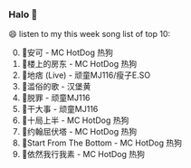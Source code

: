 

### Halo 👋

😄 listen to my this week song list of top 10:

0. 🌈安可 - MC HotDog 热狗
1. 🌈楼上的房东 - MC HotDog 热狗
2. 🌈地痞 (Live) - 顽童MJ116/瘦子E.SO
3. 🌈滥俗的歌 - 汉堡黄
4. 🌈脱罪 - 顽童MJ116
5. 🌈干大事 - 顽童MJ116
6. 🌈十局上半 - MC HotDog 热狗
7. 🌈约翰屈伏塔 - MC HotDog 热狗
8. 🌈Start From The Bottom - MC HotDog 热狗
9. 🌈依然我行我素 - MC HotDog 热狗

